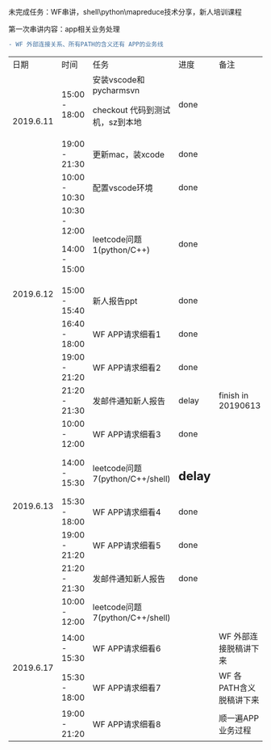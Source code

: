 未完成任务：WF串讲，shell\python\mapreduce技术分享，新人培训课程<p>
第一次串讲内容：app相关业务处理<p>
```diff
- WF 外部连接关系、所有PATH的含义还有 APP的业务线
```
<table>
  <tr>
    <td>日期</td>
    <td>时间</td>
    <td>任务</td>
    <td>进度</td>
    <td>备注</td>
  </tr>
  <tr>
    <td  rowspan="2">2019.6.11</td>
    <td>15:00 - 18:00</td>
    <td>安装vscode和pycharmsvn<p>checkout 代码到测试机，sz到本地</td>
    <td>done</td>
  </tr>
  <tr>
    <td>19:00 - 21:30</td>
    <td>更新mac，装xcode</td>
    <td>done</td>
  </tr>
  <tr>
    <td  rowspan="6">2019.6.12</td>
    <td>10:00 - 10:30</td>
    <td>配置vscode环境</td>
    <td>done</td>
  </tr>
  <tr>
    <td>10:30 - 12:00<p>14:00 - 15:00</td>
    <td>leetcode问题1(python/C++)</td>
    <td>done</td>
  </tr>
  <tr>
    <td>15:00 - 15:40</td>
    <td>新人报告ppt</td>
    <td>done</td>
  </tr>
  <tr>
    <td>16:40 - 18:00</td>
    <td>WF APP请求细看1</td>
    <td>done</td>
  </tr>
  <tr>
    <td>19:00 - 21:20</td>
    <td>WF APP请求细看2</td>
    <td>done</td>
  </tr>
  <tr>
    <td>21:20 - 21:30</td>
    <td>发邮件通知新人报告</td>
    <td>delay</td>
    <td>finish in 20190613</td>
  </tr>
  <tr>
    <td  rowspan="5">2019.6.13</td>
    <td>10:00 - 12:00</td>
    <td>WF APP请求细看3</td>
    <td>done</td>
  </tr>
  <tr>
    <td>14:00 - 15:30</td>
    <td>leetcode问题7(python/C++/shell)</td>
    <td><b><h2>delay</b></td>
  </tr>
  <tr>
    <td>15:30 - 18:00</td>
    <td>WF APP请求细看4</td>
    <td>done</td>
  </tr>
  <tr>
    <td>19:00 - 21:20</td>
    <td>WF APP请求细看5</td>
    <td>done</td>
  </tr>
  <tr>
    <td>21:20 - 21:30</td>
    <td>发邮件通知新人报告</td>
    <td>done</td>
  </tr>
  <tr>
    <td  rowspan="4">2019.6.17</td>
    <td>10:00 - 12:00</td>
    <td>leetcode问题7(python/C++/shell)</td>
    <td></td>
  </tr>
  <tr>
    <td>14:00 - 15:30</td>
    <td>WF APP请求细看6</td>
    <td></td>
    <td>WF 外部连接脱稿讲下来</td>
  </tr>
  <tr>
    <td>15:30 - 18:00</td>
    <td>WF APP请求细看7</td>
    <td></td>
    <td>WF 各PATH含义脱稿讲下来</td>
  </tr>
  <tr>
    <td>19:00 - 21:20</td>
    <td>WF APP请求细看8</td>
    <td></td>
    <td>顺一遍APP业务过程</td>
  </tr>
</table>

